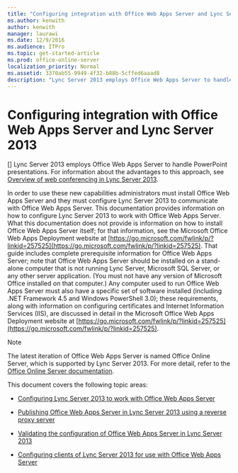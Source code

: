 ```yaml
---
title: "Configuring integration with Office Web Apps Server and Lync Server 2013"
ms.author: kenwith
author: kenwith
manager: laurawi
ms.date: 12/9/2016
ms.audience: ITPro
ms.topic: get-started-article
ms.prod: office-online-server
localization_priority: Normal
ms.assetid: 3370ab55-9949-4f32-b88b-5cffed6aaad8
description: "Lync Server 2013 employs Office Web Apps Server to handle PowerPoint presentations. For information about the advantages to this approach, see Overview of web conferencing in Lync Server 2013."
---
```


# Configuring integration with Office Web Apps Server and Lync Server 2013
[]
Lync Server 2013 employs Office Web Apps Server to handle PowerPoint presentations. For information about the advantages to this approach, see [Overview of web conferencing in Lync Server 2013](web-conferencing-overview.md).
  
In order to use these new capabilities administrators must install Office Web Apps Server and they must configure Lync Server 2013 to communicate with Office Web Apps Server. This documentation provides information on how to configure Lync Server 2013 to work with Office Web Apps Server. What this documentation does not provide is information on how to install Office Web Apps Server itself; for that information, see the Microsoft Office Web Apps Deployment website at [https://go.microsoft.com/fwlink/p/?linkid=257525](https://go.microsoft.com/fwlink/p/?linkid=257525). That guide includes complete prerequisite information for Office Web Apps Server; note that Office Web Apps Server should be installed on a stand-alone computer that is not running Lync Server, Microsoft SQL Server, or any other server application. (You must not have any version of Microsoft Office installed on that computer.) Any computer used to run Office Web Apps Server must also have a specific set of software installed (including .NET Framework 4.5 and Windows PowerShell 3.0); these requirements, along with information on configuring certificates and Internet Information Services (IIS), are discussed in detail in the Microsoft Office Web Apps Deployment website at [https://go.microsoft.com/fwlink/p/?linkid=257525](https://go.microsoft.com/fwlink/p/?linkid=257525).
  
> [!NOTE]
> The latest iteration of Office Web Apps Server is named Office Online Server, which is supported by Lync Server 2013. For more detail, refer to the [Office Online Server documentation](https://technet.microsoft.com/en-us/library/jj219456%28v=office.16%29.aspx). 
  
This document covers the following topic areas:
  
- [Configuring Lync Server 2013 to work with Office Web Apps Server](configuring-lync-server-2013-to-work-with-office-web-apps-server.md)
    
- [Publishing Office Web Apps Server in Lync Server 2013 using a reverse proxy server](publishing-office-web-apps-server-using-a-reverse-proxy-server.md)
    
- [Validating the configuration of Office Web Apps Server in Lync Server 2013](validating-the-configuration-of-office-web-apps-server.md)
    
- [Configuring clients of Lync Server 2013 for use with Office Web Apps Server](configuring-clients-for-use-with-office-web-apps-server.md)
    

